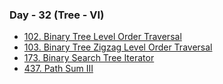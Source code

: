 ### Day - 32 (Tree - VI)

-   [102. Binary Tree Level Order Traversal](./102_binaryTreeLevelOrderTraversal.md)
-   [103. Binary Tree Zigzag Level Order Traversal](./103_binaryTreeZigzagLevelOrderTraversal.md)
-   [173. Binary Search Tree Iterator](./173_binarySearchTreeIterator.md)
-   [437. Path Sum III](./437_pathSumIII.md)
